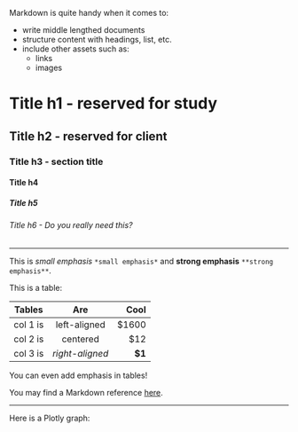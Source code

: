 Markdown is quite handy when it comes to:
- write middle lengthed documents
- structure content with headings, list, etc.
- include other assets such as:
    - links
    - images

# Title h1 - reserved for study
## Title h2 - reserved for client
### Title h3 - section title
#### Title h4
##### Title h5
###### Title h6 - Do you really need this?

---

This is *small emphasis* `*small emphasis*` and **strong emphasis** `**strong emphasis**`.

This is a table:

| Tables |  Are | Cool |
|----------|:-------------:|------:|
| col 1 is | left-aligned | $1600 |
| col 2 is | centered | $12 |
| col 3 is | *right-aligned* |**$1** |

You can even add emphasis in tables!

You may find a Markdown reference [here](https://commonmark.org/help/).

---

Here is a Plotly graph:
